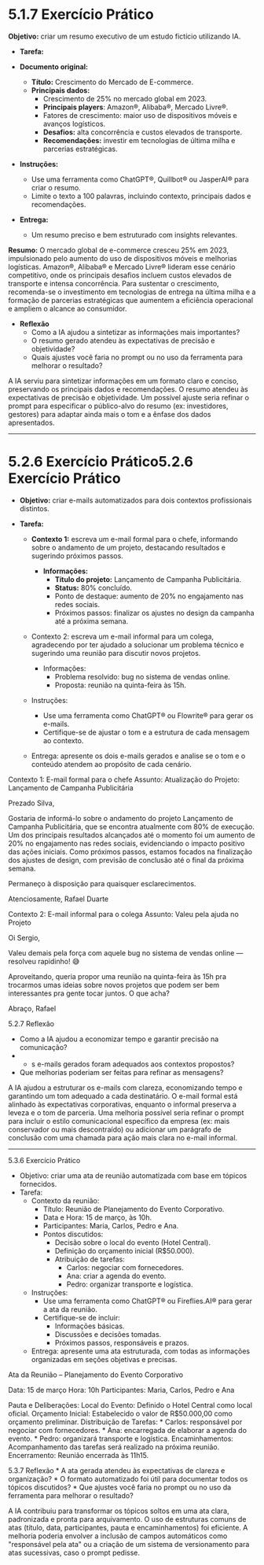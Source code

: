 # 5.1.7 Exercício Prático
**Objetivo:** criar um resumo executivo de um estudo fictício utilizando IA.
* **Tarefa:**

* **Documento original:**
  * **Título:** Crescimento do Mercado de E-commerce.
  * **Principais dados:**
    * Crescimento de 25% no mercado global em 2023.
    * **Principais players**: Amazon®, Alibaba®, Mercado Livre®.
    * Fatores de crescimento: maior uso de dispositivos móveis e avanços logísticos.
    * **Desafios:** alta concorrência e custos elevados de transporte.
    * **Recomendações:** investir em tecnologias de última milha e parcerias estratégicas.

* **Instruções:**
  * Use uma ferramenta como ChatGPT®, Quillbot® ou JasperAI® para criar o resumo.
  * Limite o texto a 100 palavras, incluindo contexto, principais dados e recomendações.

* **Entrega:**
  * Um resumo preciso e bem estruturado com insights relevantes.

**Resumo:**
O mercado global de e-commerce cresceu 25% em 2023, impulsionado pelo aumento do uso de dispositivos móveis e melhorias logísticas. Amazon®, Alibaba® e Mercado Livre® lideram esse cenário competitivo, onde os principais desafios incluem custos elevados de transporte e intensa concorrência. Para sustentar o crescimento, recomenda-se o investimento em tecnologias de entrega na última milha e a formação de parcerias estratégicas que aumentem a eficiência operacional e ampliem o alcance ao consumidor.

* **Reflexão**
  * Como a IA ajudou a sintetizar as informações mais importantes?
  * O resumo gerado atendeu às expectativas de precisão e objetividade?
  * Quais ajustes você faria no prompt ou no uso da ferramenta para melhorar o resultado?

A IA serviu para sintetizar informações em um formato claro e conciso, preservando os principais dados e recomendações. O resumo atendeu às expectativas de precisão e objetividade. Um possível ajuste seria refinar o prompt para especificar o público-alvo do resumo (ex: investidores, gestores) para adaptar ainda mais o tom e a ênfase dos dados apresentados.

---

#  5.2.6 Exercício Prático5.2.6 Exercício Prático
* **Objetivo:** criar e-mails automatizados para dois contextos profissionais distintos.

* **Tarefa:**
  * **Contexto 1:** escreva um e-mail formal para o chefe, informando sobre o andamento de um projeto, destacando resultados e sugerindo próximos passos.
    * **Informações:**
      * **Título do projeto:** Lançamento de Campanha Publicitária.
      * **Status:** 80% concluído.
      * Ponto de destaque: aumento de 20% no engajamento nas redes sociais.
      * Próximos passos: finalizar os ajustes no design da campanha até a próxima semana.
  * Contexto 2: escreva um e-mail informal para um colega, agradecendo por ter ajudado a solucionar um problema técnico e sugerindo uma reunião para discutir novos projetos.
    * Informações:
      * Problema resolvido: bug no sistema de vendas online.
      * Proposta: reunião na quinta-feira às 15h.
  * Instruções:
    * Use uma ferramenta como ChatGPT® ou Flowrite® para gerar os e-mails.
    * Certifique-se de ajustar o tom e a estrutura de cada mensagem ao contexto.

  * Entrega: apresente os dois e-mails gerados e analise se o tom e o conteúdo atendem ao propósito de cada cenário.

Contexto 1: E-mail formal para o chefe
Assunto: Atualização do Projeto: Lançamento de Campanha Publicitária

Prezado Silva,

Gostaria de informá-lo sobre o andamento do projeto Lançamento de Campanha Publicitária, que se encontra atualmente com 80% de execução. Um dos principais resultados alcançados até o momento foi um aumento de 20% no engajamento nas redes sociais, evidenciando o impacto positivo das ações iniciais.
Como próximos passos, estamos focados na finalização dos ajustes de design, com previsão de conclusão até o final da próxima semana.

Permaneço à disposição para quaisquer esclarecimentos.

Atenciosamente,
Rafael Duarte


Contexto 2: E-mail informal para o colega
Assunto: Valeu pela ajuda no Projeto

Oi Sergio,

Valeu demais pela força com aquele bug no sistema de vendas online — resolveu rapidinho! 😅

Aproveitando, queria propor uma reunião na quinta-feira às 15h pra trocarmos umas ideias sobre novos projetos que podem ser bem interessantes pra gente tocar juntos. O que acha?

Abraço,
Rafael


5.2.7 Reflexão
  * Como a IA ajudou a economizar tempo e garantir precisão na comunicação?
  *   * s e-mails gerados foram adequados aos contextos propostos?
  *   Que melhorias poderiam ser feitas para refinar as mensagens?

A IA ajudou a estruturar os e-mails com clareza, economizando tempo e garantindo um tom adequado a cada destinatário. O e-mail formal está alinhado às expectativas corporativas, enquanto o informal preserva a leveza e o tom de parceria. Uma melhoria possível seria refinar o prompt para incluir o estilo comunicacional específico da empresa (ex: mais conservador ou mais descontraído) ou adicionar um parágrafo de conclusão com uma chamada para ação mais clara no e-mail informal.



---

5.3.6 Exercício Prático
  * Objetivo: criar uma ata de reunião automatizada com base em tópicos fornecidos.
  * Tarefa:
    * Contexto da reunião:
      * Título: Reunião de Planejamento do Evento Corporativo.
      * Data e Hora: 15 de março, às 10h.
      * Participantes: Maria, Carlos, Pedro e Ana.
      * Pontos discutidos:
        * Decisão sobre o local do evento (Hotel Central).
        * Definição do orçamento inicial (R$50.000).
        * Atribuição de tarefas:
          * Carlos: negociar com fornecedores.
          * Ana: criar a agenda do evento.
          * Pedro: organizar transporte e logística.
    * Instruções:
      * Use uma ferramenta como ChatGPT® ou Fireflies.AI® para gerar a ata da reunião.
      * Certifique-se de incluir:
        * Informações básicas.
        * Discussões e decisões tomadas.
        * Próximos passos, responsáveis e prazos.
    * Entrega: apresente uma ata estruturada, com todas as informações organizadas em seções objetivas e precisas.

Ata da Reunião – Planejamento do Evento Corporativo

Data: 15 de março
Hora: 10h
Participantes: Maria, Carlos, Pedro e Ana

Pauta e Deliberações:
    Local do Evento: Definido o Hotel Central como local oficial.
    Orçamento Inicial: Estabelecido o valor de R$50.000,00 como orçamento preliminar.
    Distribuição de Tarefas:
    * Carlos: responsável por negociar com fornecedores.
    * Ana: encarregada de elaborar a agenda do evento.
    * Pedro: organizará transporte e logística.
Encaminhamentos: Acompanhamento das tarefas será realizado na próxima reunião.
Encerramento: Reunião encerrada às 11h15.



5.3.7 Reflexão
    * A ata gerada atendeu às expectativas de clareza e organização?
    * O formato automatizado foi útil para documentar todos os tópicos discutidos?
    * Que ajustes você faria no prompt ou no uso da ferramenta para melhorar o resultado?

A IA contribuiu para transformar os tópicos soltos em uma ata clara, padronizada e pronta para arquivamento. O uso de estruturas comuns de atas (título, data, participantes, pauta e encaminhamentos) foi eficiente. A melhoria poderia envolver a inclusão de campos automáticos como "responsável pela ata" ou a criação de um sistema de versionamento para atas sucessivas, caso o prompt pedisse.